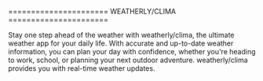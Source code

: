 ====================== WEATHERLY/CLIMA ======================

Stay one step ahead of the weather with weatherly/clima, the ultimate weather app for your daily life. With accurate and up-to-date weather information, you can plan your day with confidence, whether you're heading to work, school, or planning your next outdoor adventure. weatherly/clima  provides you with real-time weather updates.
